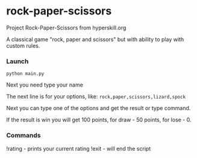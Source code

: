 # rock-paper-scissors
Project Rock-Paper-Scissors from hyperskill.org

A classical game "rock, paper and scissors" but with ability to play with custom rules.

### Launch
`python main.py`

Next you need type your name

The next line is for your options, like: `rock,paper,scissors,lizard,spock`

Next you can type one of the options and get the result or type command.

If the result is win you will get 100 points, for draw - 50 points, for lose - 0.

### Commands
!rating - prints your current rating
!exit - will end the script

